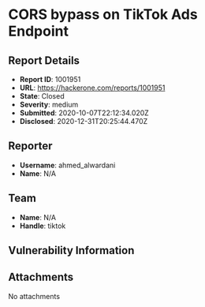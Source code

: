 # CORS bypass on TikTok Ads Endpoint

## Report Details
- **Report ID**: 1001951
- **URL**: https://hackerone.com/reports/1001951
- **State**: Closed
- **Severity**: medium
- **Submitted**: 2020-10-07T22:12:34.020Z
- **Disclosed**: 2020-12-31T20:25:44.470Z

## Reporter
- **Username**: ahmed_alwardani
- **Name**: N/A

## Team
- **Name**: N/A
- **Handle**: tiktok

## Vulnerability Information


## Attachments
No attachments
